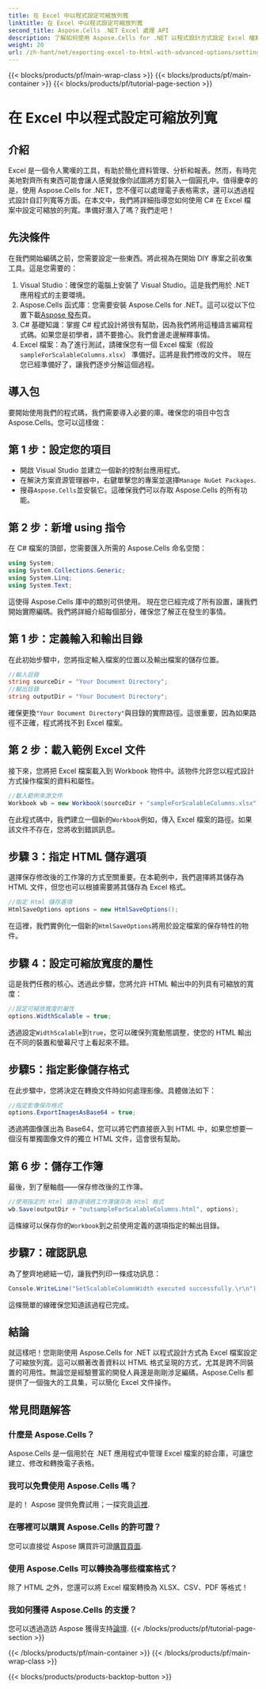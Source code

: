 ```yaml
---
title: 在 Excel 中以程式設定可縮放列寬
linktitle: 在 Excel 中以程式設定可縮放列寬
second_title: Aspose.Cells .NET Excel 處理 API
description: 了解如何使用 Aspose.Cells for .NET 以程式設計方式設定 Excel 檔案中的可縮放列寬。非常適合高效率的數據呈現。
weight: 20
url: /zh-hant/net/exporting-excel-to-html-with-advanced-options/setting-scalable-column-width/
---
```


{{< blocks/products/pf/main-wrap-class >}}
{{< blocks/products/pf/main-container >}}
{{< blocks/products/pf/tutorial-page-section >}}

# 在 Excel 中以程式設定可縮放列寬

## 介紹
Excel 是一個令人驚嘆的工具，有助於簡化資料管理、分析和報表。然而，有時完美地對齊所有東西可能會讓人感覺就像你試圖將方釘裝入一個圓孔中。值得慶幸的是，使用 Aspose.Cells for .NET，您不僅可以處理電子表格需求，還可以透過程式設計自訂列寬等方面。在本文中，我們將詳細指導您如何使用 C# 在 Excel 檔案中設定可縮放的列寬。準備好潛入了嗎？我們走吧！
## 先決條件
在我們開始編碼之前，您需要設定一些東西。將此視為在開始 DIY 專案之前收集工具。這是您需要的：
1. Visual Studio：確保您的電腦上安裝了 Visual Studio。這是我們用於 .NET 應用程式的主要環境。
2.  Aspose.Cells 函式庫：您需要安裝 Aspose.Cells for .NET。這可以從以下位置下載[Aspose 發布](https://releases.aspose.com/cells/net/)頁。 
3. C# 基礎知識：掌握 C# 程式設計將很有幫助，因為我們將用這種語言編寫程式碼。如果您是初學者，請不要擔心。我們會邊走邊解釋事情。
4.  Excel 檔案：為了進行測試，請確保您有一個 Excel 檔案（假設`sampleForScalableColumns.xlsx`） 準備好。這將是我們修改的文件。
現在您已經準備好了，讓我們逐步分解這個過程。
## 導入包
要開始使用我們的程式碼，我們需要導入必要的庫。確保您的項目中包含 Aspose.Cells。您可以這樣做：
## 第 1 步：設定您的項目
- 開啟 Visual Studio 並建立一個新的控制台應用程式。
- 在解決方案資源管理器中，右鍵單擊您的專案並選擇`Manage NuGet Packages`.
- 搜尋`Aspose.Cells`並安裝它。這確保我們可以存取 Aspose.Cells 的所有功能。
## 第 2 步：新增 using 指令
在 C# 檔案的頂部，您需要匯入所需的 Aspose.Cells 命名空間：
```csharp
using System;
using System.Collections.Generic;
using System.Linq;
using System.Text;
```
這使得 Aspose.Cells 庫中的類別可供使用。
現在您已經完成了所有設置，讓我們開始實際編碼。我們將詳細介紹每個部分，確保您了解正在發生的事情。
## 第 1 步：定義輸入和輸出目錄
在此初始步驟中，您將指定輸入檔案的位置以及輸出檔案的儲存位置。 
```csharp
//輸入目錄
string sourceDir = "Your Document Directory"; 
//輸出目錄
string outputDir = "Your Document Directory"; 
```
確保更換`"Your Document Directory"`與目錄的實際路徑。這很重要，因為如果路徑不正確，程式將找不到 Excel 檔案。
## 第 2 步：載入範例 Excel 文件
接下來，您將把 Excel 檔案載入到 Workbook 物件中。該物件允許您以程式設計方式操作檔案的資料和屬性。
```csharp
//載入範例來源文件
Workbook wb = new Workbook(sourceDir + "sampleForScalableColumns.xlsx");
```
在此程式碼中，我們建立一個新的`Workbook`例如，傳入 Excel 檔案的路徑。如果該文件不存在，您將收到錯誤訊息。
## 步驟 3：指定 HTML 儲存選項
選擇保存修改後的工作簿的方式至關重要。在本範例中，我們選擇將其儲存為 HTML 文件，但您也可以根據需要將其儲存為 Excel 格式。
```csharp
//指定 Html 儲存選項
HtmlSaveOptions options = new HtmlSaveOptions();
```
在這裡，我們實例化一個新的`HtmlSaveOptions`將用於設定檔案的保存特性的物件。
## 步驟 4：設定可縮放寬度的屬性
這是我們任務的核心。透過此步驟，您將允許 HTML 輸出中的列具有可縮放的寬度：
```csharp
//設定可縮放寬度的屬性
options.WidthScalable = true;
```
透過設定`WidthScalable`到`true`，您可以確保列寬動態調整，使您的 HTML 輸出在不同的裝置和螢幕尺寸上看起來不錯。
## 步驟5：指定影像儲存格式 
在此步驟中，您將決定在轉換文件時如何處理影像。具體做法如下：
```csharp
//指定影像保存格式
options.ExportImagesAsBase64 = true;
```
透過將圖像匯出為 Base64，您可以將它們直接嵌入到 HTML 中，如果您想要一個沒有單獨圖像文件的獨立 HTML 文件，這會很有幫助。
## 第 6 步：儲存工作簿 
最後，到了壓軸戲——保存修改後的工作簿。 
```csharp
//使用指定的 Html 儲存選項將工作簿儲存為 Html 格式
wb.Save(outputDir + "outsampleForScalableColumns.html", options);
```
這條線可以保存你的`Workbook`到之前使用定義的選項指定的輸出目錄。 
## 步驟7：確認訊息
為了整齊地總結一切，讓我們列印一條成功訊息：
```csharp
Console.WriteLine("SetScalableColumnWidth executed successfully.\r\n");
```
這條簡單的線確保您知道該過程已完成。
## 結論
就這樣吧！您剛剛使用 Aspose.Cells for .NET 以程式設計方式為 Excel 檔案設定了可縮放列寬。這可以顯著改善資料以 HTML 格式呈現的方式，尤其是跨不同裝置的可用性。無論您是經驗豐富的開發人員還是剛剛涉足編碼，Aspose.Cells 都提供了一個強大的工具集，可以簡化 Excel 文件操作。
## 常見問題解答
### 什麼是 Aspose.Cells？
Aspose.Cells 是一個用於在 .NET 應用程式中管理 Excel 檔案的綜合庫，可讓您建立、修改和轉換電子表格。
### 我可以免費使用 Aspose.Cells 嗎？
是的！ Aspose 提供免費試用；一探究竟[這裡](https://releases.aspose.com/).
### 在哪裡可以購買 Aspose.Cells 的許可證？
您可以直接從 Aspose 購買許可證[購買頁面](https://purchase.aspose.com/buy).
### 使用 Aspose.Cells 可以轉換為哪些檔案格式？
除了 HTML 之外，您還可以將 Excel 檔案轉換為 XLSX、CSV、PDF 等格式！
### 我如何獲得 Aspose.Cells 的支援？
您可以透過造訪 Aspose 獲得支持[論壇](https://forum.aspose.com/c/cells/9).
{{< /blocks/products/pf/tutorial-page-section >}}

{{< /blocks/products/pf/main-container >}}
{{< /blocks/products/pf/main-wrap-class >}}

{{< blocks/products/products-backtop-button >}}
